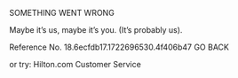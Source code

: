 SOMETHING WENT WRONG

Maybe it’s us, maybe it’s you.
(It’s probably us).

Reference No. 18.6ecfdb17.1722696530.4f406b47
GO BACK

or try:
Hilton.com Customer Service